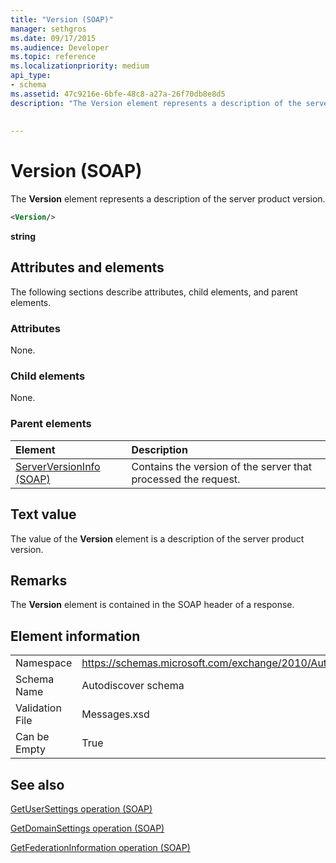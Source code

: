 ```yaml
---
title: "Version (SOAP)"
manager: sethgros
ms.date: 09/17/2015
ms.audience: Developer
ms.topic: reference
ms.localizationpriority: medium
api_type:
- schema
ms.assetid: 47c9216e-6bfe-48c8-a27a-26f70db8e8d5
description: "The Version element represents a description of the server product version."
 
 
---
```


# Version (SOAP)

The **Version** element represents a description of the server product version. 
  
```XML
<Version/>
```

 **string**
## Attributes and elements

The following sections describe attributes, child elements, and parent elements.
  
### Attributes

None.
  
### Child elements

None.
  
### Parent elements

|**Element**|**Description**|
|:-----|:-----|
|[ServerVersionInfo (SOAP)](serverversioninfo-soap.md) <br/> |Contains the version of the server that processed the request.  <br/> |
   
## Text value

The value of the **Version** element is a description of the server product version. 
  
## Remarks

The **Version** element is contained in the SOAP header of a response. 
  
## Element information

|||
|:-----|:-----|
|Namespace  <br/> |https://schemas.microsoft.com/exchange/2010/Autodiscover  <br/> |
|Schema Name  <br/> |Autodiscover schema  <br/> |
|Validation File  <br/> |Messages.xsd  <br/> |
|Can be Empty  <br/> |True  <br/> |
   
## See also



[GetUserSettings operation (SOAP)](getusersettings-operation-soap.md)
  
[GetDomainSettings operation (SOAP)](getdomainsettings-operation-soap.md)
  
[GetFederationInformation operation (SOAP)](getfederationinformation-operation-soap.md)

